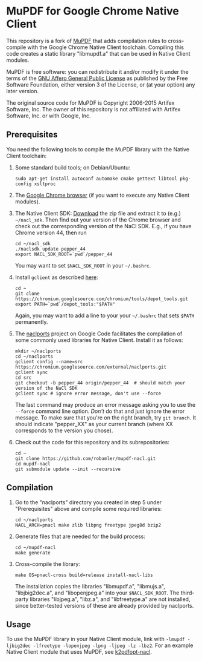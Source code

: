 MuPDF for Google Chrome Native Client
=====================================

This repository is a fork of [MuPDF](http://mupdf.com/) that adds compilation rules to cross-compile with the Google Chrome Native Client toolchain.
Compiling this code creates a static library "libmupdf.a" that can be used in Native Client modules.

MuPDF is free software: you can redistribute it and/or modify it under the terms of the [GNU Affero General Public License](http://www.gnu.org/licenses/agpl-3.0.html) as published by the Free Software Foundation, either version 3 of the License, or (at your option) any later version.

The original source code for MuPDF is Copyright 2006-2015 Artifex Software, Inc.
The owner of this repository is not affiliated with Artifex Software, Inc. or with Google, Inc.


Prerequisites
-------------

You need the following tools to compile the MuPDF library with the Native Client toolchain:

1. Some standard build tools; on Debian/Ubuntu:<br>
   ```
   sudo apt-get install autoconf automake cmake gettext libtool pkg-config xsltproc
   ```

2. The [Google Chrome browser](https://www.google.de/chrome/browser/desktop/) (if you want to execute any Native Client modules).

3. The Native Client SDK:
   [Download](https://developer.chrome.com/native-client/sdk/download) the zip file and extract it to (e.g.) `~/nacl_sdk`.
   Then find out your version of the Chrome browser and check out the corresponding version of the NaCl SDK.
   E.g., if you have Chrome version 44, then run
   ```
   cd ~/nacl_sdk
   ./naclsdk update pepper_44
   export NACL_SDK_ROOT=`pwd`/pepper_44
   ```
   You may want to set `$NACL_SDK_ROOT` in your `~/.bashrc`.

4. Install `gclient` as described [here](http://dev.chromium.org/developers/how-tos/install-depot-tools):
   ```
   cd ~
   git clone https://chromium.googlesource.com/chromium/tools/depot_tools.git
   export PATH=`pwd`/depot_tools:"$PATH"
   ```
   Again, you may want to add a line to your your `~/.bashrc` that sets `$PATH` permanently.

5. The [naclports](https://code.google.com/p/naclports/) project on Google Code facilitates the compilation of some commonly used libraries for Native Client. Install it as follows:
   ```
   mkdir ~/naclports
   cd ~/naclports
   gclient config --name=src https://chromium.googlesource.com/external/naclports.git
   gclient sync
   cd src
   git checkout -b pepper_44 origin/pepper_44  # should match your version of the NaCl SDK
   gclient sync # ignore error message, don't use --force
   ```
   The last command may produce an error message asking you to use the `--force` command line option.
   *Don't* do that and just ignore the error message.
   To make sure that you're on the right branch, try `git branch`.
   It should indicate "pepper_XX" as your current branch (where XX corresponds to the version you chose).

6. Check out the code for this repository and its subrepositories:
   ```
   cd ~
   git clone https://github.com/robamler/mupdf-nacl.git
   cd mupdf-nacl
   git submodule update --init --recursive
   ```


Compilation
-----------

1. Go to the "naclports" directory you created in step 5 under "Prerequisites" above and compile some required libraries:
   ```
   cd ~/naclports
   NACL_ARCH=pnacl make zlib libpng freetype jpeg8d bzip2
   ```

2. Generate files that are needed for the build process:
   ```
   cd ~/mupdf-nacl
   make generate
   ```

3. Cross-compile the library:
   ```
   make OS=pnacl-cross build=release install-nacl-libs
   ```
   The installation copies the libraries "libmupdf.a", "libmujs.a", "libjbig2dec.a", and "libopenjpeg.a" into your `$NACL_SDK_ROOT`.
   The third-party libraries "libjpeg.a", "libz.a", and "libfreetype.a" are not installed, since better-tested versions of these are already provided by naclports.


Usage
-----

To use the MuPDF library in your Native Client module, link with `-lmupdf -ljbig2dec -lfreetype -lopenjpeg -lpng -ljpeg -lz -lbz2`.
For an example Native Client module that uses MuPDF, see [k2pdfopt-nacl](https://github.com/robamler/k2pdfopt-nacl).

